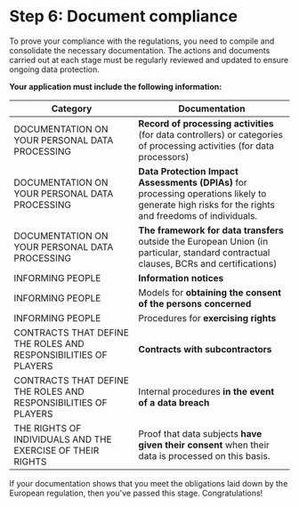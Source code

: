 # Step 6: Document compliance

To prove your compliance with the regulations, you need to compile and consolidate the necessary documentation. The actions and documents carried out at each stage must be regularly reviewed and updated to ensure ongoing data protection.

**Your application must include the following information:**

| Category                                                        |  Documentation                                                                                                                                     |
| --------------------------------------------------------------- | -------------------------------------------------------------------------------------------------------------------------------------------------- |
| DOCUMENTATION ON YOUR PERSONAL DATA PROCESSING                  | **Record of processing activities** (for data controllers) or categories of processing activities (for data processors)                            |
| DOCUMENTATION ON YOUR PERSONAL DATA PROCESSING                  | **Data Protection Impact Assessments (DPIAs)** for processing operations likely to generate high risks for the rights and freedoms of individuals. |
| DOCUMENTATION ON YOUR PERSONAL DATA PROCESSING                  | **The framework for data transfers** outside the European Union (in particular, standard contractual clauses, BCRs and certifications)             |
| INFORMING PEOPLE                                                | **Information notices**                                                                                                                            |
| INFORMING PEOPLE                                                | Models for **obtaining the consent of the persons concerned**                                                                                      |
| INFORMING PEOPLE                                                | Procedures for **exercising rights**                                                                                                               |
| CONTRACTS THAT DEFINE THE ROLES AND RESPONSIBILITIES OF PLAYERS | **Contracts with subcontractors**                                                                                                                  |
| CONTRACTS THAT DEFINE THE ROLES AND RESPONSIBILITIES OF PLAYERS | Internal procedures **in the event of a data breach**                                                                                              |
| THE RIGHTS OF INDIVIDUALS AND THE EXERCISE OF THEIR RIGHTS      | Proof that data subjects **have given their consent** when their data is processed on this basis.                                                  |

If your documentation shows that you meet the obligations laid down by the European regulation, then you've passed this stage. Congratulations!
